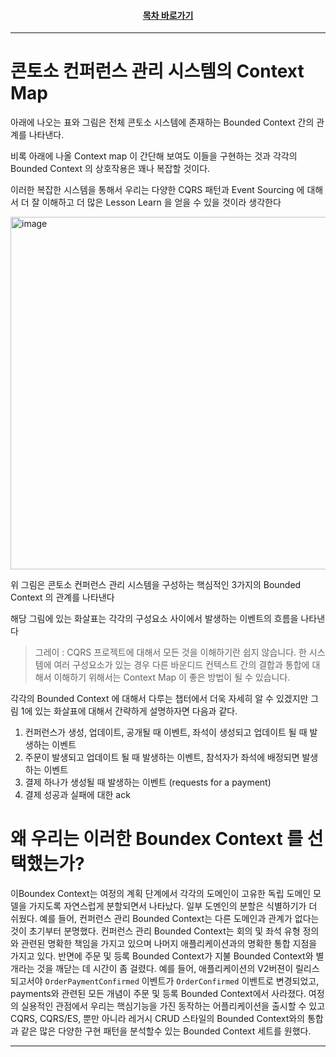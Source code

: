 <div align="center">

#### [목차 바로가기](https://github.com/dhslrl321/cqrs-journey-guide-korean/blob/master/Table%20of%20Contents.md)

</div>

---

# 콘토소 컨퍼런스 관리 시스템의 Context Map

아래에 나오는 표와 그림은 전체 콘토소 시스템에 존재하는 Bounded Context 간의 관계를 나타낸다.

비록 아래에 나올 Context map 이 간단해 보여도 이들을 구현하는 것과 각각의 Bounded Context 의 상호작용은 꽤나 복잡할 것이다.

이러한 복잡한 시스템을 통해서 우리는 다양한 CQRS 패턴과 Event Sourcing 에 대해서 더 잘 이해하고 더 많은 Lesson Learn 을 얻을 수 있을 것이라 생각한다

<img width="564" alt="image" src="https://user-images.githubusercontent.com/48385288/183277841-32be14a7-24be-47f7-a141-23547b57e5b8.png">

위 그림은 콘토소 컨퍼런스 관리 시스템을 구성하는 핵심적인 3가지의 Bounded Context 의 관계를 나타낸다

해당 그림에 있는 화살표는 각각의 구성요소 사이에서 발생하는 이벤트의 흐름을 나타낸다

> 그레이 : CQRS 프로젝트에 대해서 모든 것을 이해하기란 쉽지 않습니다. 한 시스템에 여러 구성요소가 있는 경우 다른 바운디드 컨텍스트 간의 결합과 통합에 대해서 이해하기 위해서는 Context Map 이 좋은 방법이 될 수 있습니다.

각각의 Bounded Context 에 대해서 다루는 챕터에서 더욱 자세히 알 수 있겠지만 그림 1에 있는 화살표에 대해서 간략하게 설명하자면 다음과 같다.

1. 컨퍼런스가 생성, 업데이트, 공개될 때 이벤트, 좌석이 생성되고 업데이트 될 때 발생하는 이벤트
2. 주문이 발생되고 업데이트 될 때 발생하는 이벤트, 참석자가 좌석에 배정되면 발생하는 이벤트
3. 결제 하나가 생성될 때 발생하는 이벤트 (requests for a payment)
4. 결제 성공과 실패에 대한 ack

# 왜 우리는 이러한 Boundex Context 를 선택했는가?

이Boundex Context는 여정의 계획 단계에서 각각의 도메인이 고유한 독립 도메인 모델을 가지도록 자연스럽게 분할되면서 나타났다.
일부 도멘인의 분할은 식별하기가 더 쉬웠다. 예를 들어, 컨퍼런스 관리 Bounded Context는 다른 도메인과 관계가 없다는것이 초기부터 분명했다.
컨퍼런스 관리 Bounded Context는 회의 및 좌석 유형 정의와 관련된 명확한 책임을 가지고 있으며 나머지 애플리케이션과의 명확한 통합 지점을 가지고 있다.
반면에 주문 및 등록 Bounded Context가 지불 Bounded Context와 별개라는 것을 깨닫는 데 시간이 좀 걸렸다.
예를 들어, 애플리케이션의 V2버젼이 릴리스되고서야 `OrderPaymentConfirmed` 이벤트가 `OrderConfirmed` 이벤트로 변경되었고, payments와 관련된 모든 개념이 주문 및 등록 Bounded Context에서 사라졌다.
여정의 실용적인 관점에서 우리는 핵심기능을 가진 동작하는 어플리케이션을 출시할 수 있고 CQRS, CQRS/ES, 뿐만 아니라 레거시 CRUD 스타일의 Bounded Context와의 통합과 같은 많은 다양한 구현 패턴을 분석할수 있는 Bounded Context 세트를 원했다.

---

